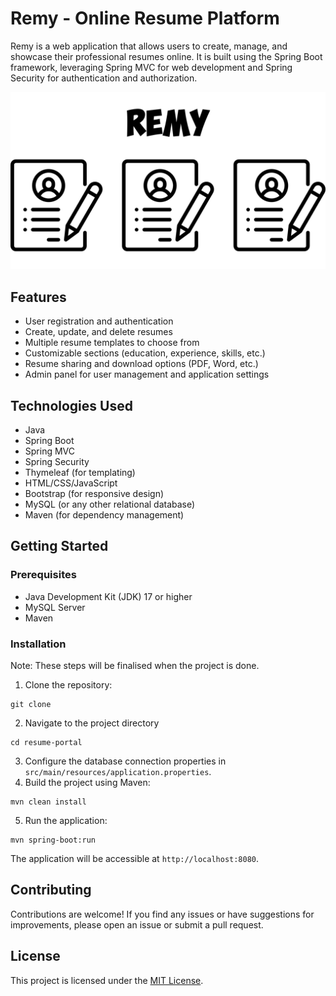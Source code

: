 # Remy - Online Resume Platform

Remy is a web application that allows users to create, manage, and showcase their professional resumes online. It is built using the Spring Boot framework, leveraging Spring MVC for web development and Spring Security for authentication and authorization.

![Remy](./images/Remy.png)

## Features

- User registration and authentication
- Create, update, and delete resumes
- Multiple resume templates to choose from
- Customizable sections (education, experience, skills, etc.)
- Resume sharing and download options (PDF, Word, etc.)
- Admin panel for user management and application settings

## Technologies Used

- Java
- Spring Boot
- Spring MVC
- Spring Security
- Thymeleaf (for templating)
- HTML/CSS/JavaScript
- Bootstrap (for responsive design)
- MySQL (or any other relational database)
- Maven (for dependency management)

## Getting Started

### Prerequisites

- Java Development Kit (JDK) 17 or higher
- MySQL Server
- Maven

### Installation

Note: These steps will be finalised when the project is done.

1. Clone the repository:
```
git clone
```
2. Navigate to the project directory 
```
cd resume-portal
```
3. Configure the database connection properties in `src/main/resources/application.properties`.
4. Build the project using Maven:
```
mvn clean install
```
5. Run the application:
```
mvn spring-boot:run
```

The application will be accessible at `http://localhost:8080`.

## Contributing

Contributions are welcome! If you find any issues or have suggestions for improvements, please open an issue or submit a pull request.

## License

This project is licensed under the [MIT License](LICENSE).